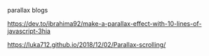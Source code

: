 parallax blogs 

https://dev.to/ibrahima92/make-a-parallax-effect-with-10-lines-of-javascript-3hia

https://luka712.github.io/2018/12/02/Parallax-scrolling/